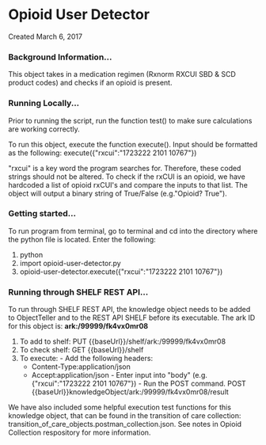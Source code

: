 # Opioid User Detector
Created March 6, 2017

### Background Information...
This object takes in a medication regimen (Rxnorm RXCUI SBD & SCD product codes) and checks if an opioid is present.

### Running Locally...
Prior to running the script, run the function test() to make sure calculations are working correctly.

To run this object, execute the function execute(). Input should be formatted as the following:
  execute({"rxcui":"1723222 2101 10767"})

"rxcui" is a key word the program searches for. Therefore, these coded strings should not be altered. To check if the rxCUI is an opioid, we have hardcoded a list of opioid rxCUI's and compare the inputs to that list. The object will output a binary string of True/False (e.g."Opioid? True").


### Getting started...
  To run program from terminal, go to terminal and cd into the directory where the python file is located. Enter the following:
  1. python
  2. import opioid-user-detector.py
  3. opioid-user-detector.execute({"rxcui":"1723222 2101 10767"})

### Running through SHELF REST API...
  To run through SHELF REST API, the knowledge object needs to be added to ObjectTeller and to the REST API SHELF before its executable.
  The ark ID for this object is: **ark:/99999/fk4vx0mr08**

  1. To add to shelf: PUT {{baseUrl}}/shelf/ark:/99999/fk4vx0mr08
  2. To check shelf: GET {{baseUrl}}/shelf
  3. To execute:
    - Add the following headers:
      - Content-Type:application/json
      - Accept:application/json
    - Enter input into "body" (e.g. {"rxcui":"1723222 2101 10767"})
    - Run the POST command. POST {{baseUrl}}knowledgeObject/ark:/99999/fk4vx0mr08/result

We have also included some helpful execution test functions for this knowledge object, that can be found in the transition of care collection:  transition_of_care_objects.postman_collection.json. See notes in Opioid Collection respository for more information.
